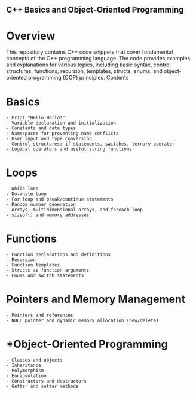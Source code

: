 ## C++ Basics and Object-Oriented Programming
# Overview

This repository contains C++ code snippets that cover fundamental concepts of the C++ programming language. The code provides examples and explanations for various topics, including basic syntax, control structures, functions, recursion, templates, structs, enums, and object-oriented programming (OOP) principles.
Contents

# Basics

    - Print "Hello World!"
    - Variable declaration and initialization
    - Constants and data types
    - Namespaces for preventing name conflicts
    - User input and type conversion
    - Control structures: if statements, switches, ternary operator
    - Logical operators and useful string functions

# Loops

    - While loop
    - Do-while loop
    - For loop and break/continue statements
    - Random number generation
    - Arrays, multidimensional arrays, and foreach loop
    - sizeof() and memory addresses

# Functions

    - Function declarations and definitions
    - Recursion
    - Function templates
    - Structs as function arguments
    - Enums and switch statements

# Pointers and Memory Management

    - Pointers and references
    - NULL pointer and dynamic memory allocation (new/delete)

# *Object-Oriented Programming

    - Classes and objects
    - Inheritance
    - Polymorphism
    - Encapsulation
    - Constructors and destructors
    - Getter and setter methods
